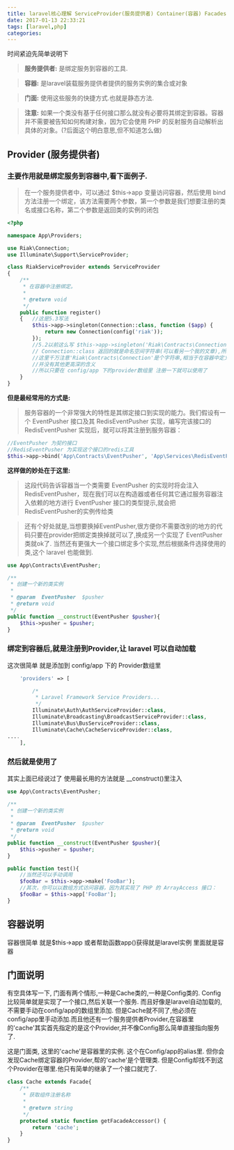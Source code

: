 ```yaml
---
title: laravel核心理解 ServiceProvider(服务提供者) Container(容器) Facades(门面)
date: 2017-01-13 22:33:21
tags: [laravel,php]
categories:
---
```



时间紧迫先简单说明下
>**服务提供者:** 是绑定服务到容器的工具.

>**容器:** 是laravel装载服务提供者提供的服务实例的集合或对象

>**门面:** 使用这些服务的快捷方式.也就是静态方法.

>**注意:** 如果一个类没有基于任何接口那么就没有必要将其绑定到容器。容器并不需要被告知如何构建对象，因为它会使用 PHP 的反射服务自动解析出具体的对象。(?后面这个明白意思,但不知道怎么做)

<!--more-->
## Provider (服务提供者)
### 主要作用就是绑定服务到容器中,看下面例子.
>在一个服务提供者中，可以通过 $this->app 变量访问容器，然后使用 bind 方法注册一个绑定，该方法需要两个参数，第一个参数是我们想要注册的类名或接口名称，第二个参数是返回类的实例的闭包

```php
<?php

namespace App\Providers;

use Riak\Connection;
use Illuminate\Support\ServiceProvider;

class RiakServiceProvider extends ServiceProvider
{
    /**
     * 在容器中注册绑定。
     *
     * @return void
     */
    public function register()
    {   //这是5.3写法
        $this->app->singleton(Connection::class, function ($app) {
            return new Connection(config('riak'));
        });
        //5.2以前这么写 $this->app->singleton('Riak\Contracts\Connection', function ($app){...}
        // Connection::class 返回的就是命名空间字符串(可以看另一个我的文章),所以跟5.2是一样的.  
        //这里千万注意'Riak\Contracts\Connection'是个字符串,相当于在容器中定义了一个名字并把实例赋值给了这个名字.
        //并没有其他更高深的含义
        //所以只要在 config/app 下的provider数组里 注册一下就可以使用了
    }
}
```

**但是最经常用的方式是:**
>服务容器的一个非常强大的特性是其绑定接口到实现的能力。我们假设有一个 EventPusher 接口及其 RedisEventPusher 实现，编写完该接口的 RedisEventPusher 实现后，就可以将其注册到服务容器：
```php
//EventPusher 为契约接口
//RedisEventPusher 为实现这个接口的redis工具
$this->app->bind('App\Contracts\EventPusher', 'App\Services\RedisEventPusher');
```

**这样做的妙处在于这里:**
>这段代码告诉容器当一个类需要 EventPusher 的实现时将会注入 RedisEventPusher，现在我们可以在构造器或者任何其它通过服务容器注入依赖的地方进行 EventPusher 接口的类型提示,就会把RedisEventPusher的实例传给类

>还有个好处就是,当想要换掉EventPusher,很方便你不需要改别的地方的代码只要在provider把绑定类换掉就可以了,换成另一个实现了 EventPusher 类就ok了. 当然还有更强大一个接口绑定多个实现,然后根据条件选择使用的类,这个 laravel 也能做到.
```php
use App\Contracts\EventPusher;

/**
 * 创建一个新的类实例
 *
 * @param  EventPusher  $pusher
 * @return void
 */
public function __construct(EventPusher $pusher){
    $this->pusher = $pusher;
}
```

### 绑定到容器后,就是注册到Provider,让 laravel 可以自动加载
这次很简单 就是添加到 config/app 下的 Provider数组里
```php
    'providers' => [

        /*
         * Laravel Framework Service Providers...
         */
        Illuminate\Auth\AuthServiceProvider::class,
        Illuminate\Broadcasting\BroadcastServiceProvider::class,
        Illuminate\Bus\BusServiceProvider::class,
        Illuminate\Cache\CacheServiceProvider::class,
.... 
    ],
```

### 然后就是使用了
其实上面已经说过了 使用最长用的方法就是 __construct()里注入
```php
use App\Contracts\EventPusher;

/**
 * 创建一个新的类实例
 *
 * @param  EventPusher  $pusher
 * @return void
 */
public function __construct(EventPusher $pusher){
    $this->pusher = $pusher;
}

public function test(){
    //当然还可以手动调用 
    $fooBar = $this->app->make('FooBar');
    //其次，你可以以数组方式访问容器，因为其实现了 PHP 的 ArrayAccess 接口：
    $fooBar = $this->app['FooBar'];
}
```


## 容器说明
容器很简单 就是$this->app 或者帮助函数app()获得就是laravel实例 里面就是容器

## 门面说明
有空具体写一下, 门面有两个情形,一种是Cache类的,一种是Config类的. Config比较简单就是实现了一个接口,然后关联一个服务. 而且好像是laravel自动加载的,不需要手动在config/app的数组里添加. 
但是Cache就不同了,他必须在config/app里手动添加.而且他还有一个服务提供者Provider,在容器里的'cache'其实首先指定的是这个Provider,并不像Config那么简单直接指向服务了.

这是门面类, 这里的'cache'是容器里的实例. 这个在Config/app的alias里.  但你会发现Cache绑定容器的Provider,帮的'cache'是个管理类. 但是Config却找不到这个Provider在哪里.他只有简单的继承了一个接口就完了.
```php
class Cache extends Facade{
    /**
     * 获取组件注册名称
     *
     * @return string
     */
    protected static function getFacadeAccessor() { 
        return 'cache'; 
    }
}
```